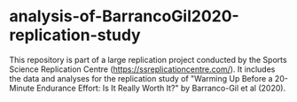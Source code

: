 # analysis-of-BarrancoGil2020-replication-study
This repository is part of a large replication project conducted by the Sports Science Replication Centre (https://ssreplicationcentre.com/). It includes the data and analyses for the replication study of "Warming Up Before a 20-Minute Endurance Effort: Is It Really Worth It?" by Barranco-Gil et al (2020).
